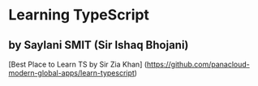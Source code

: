 # Learning TypeScript
## by Saylani SMIT (Sir Ishaq Bhojani)

[Best Place to Learn TS by Sir Zia Khan]
(https://github.com/panacloud-modern-global-apps/learn-typescript)